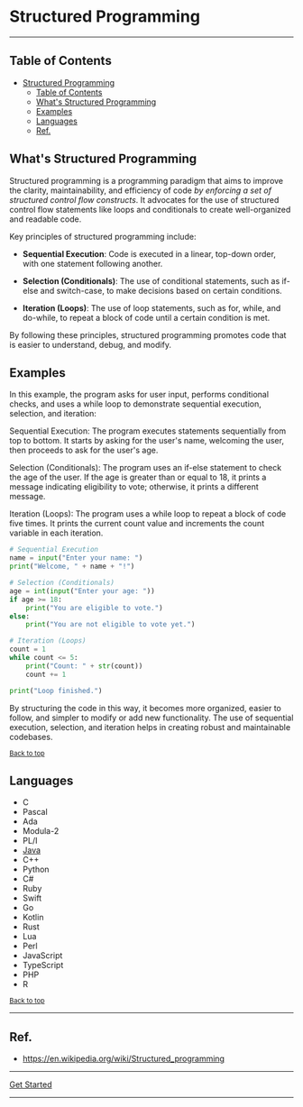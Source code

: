 # Structured Programming

---

## Table of Contents
<!-- TOC -->
* [Structured Programming](#structured-programming)
  * [Table of Contents](#table-of-contents)
  * [What's Structured Programming](#whats-structured-programming)
  * [Examples](#examples)
  * [Languages](#languages)
  * [Ref.](#ref)
<!-- TOC -->


## What's Structured Programming

Structured programming is a programming paradigm that aims to improve the clarity, maintainability, and efficiency of code *by enforcing a set of structured control flow constructs*. It advocates for the use of structured control flow statements like loops and conditionals to create well-organized and readable code.

Key principles of structured programming include:

- **Sequential Execution**: Code is executed in a linear, top-down order, with one statement following another.


- **Selection (Conditionals)**: The use of conditional statements, such as if-else and switch-case, to make decisions based on certain conditions.


- **Iteration (Loops)**: The use of loop statements, such as for, while, and do-while, to repeat a block of code until a certain condition is met.

By following these principles, structured programming promotes code that is easier to understand, debug, and modify.

## Examples

In this example, the program asks for user input, performs conditional checks, and uses a while loop to demonstrate sequential execution, selection, and iteration:

Sequential Execution: The program executes statements sequentially from top to bottom. It starts by asking for the user's name, welcoming the user, then proceeds to ask for the user's age.

Selection (Conditionals): The program uses an if-else statement to check the age of the user. If the age is greater than or equal to 18, it prints a message indicating eligibility to vote; otherwise, it prints a different message.

Iteration (Loops): The program uses a while loop to repeat a block of code five times. It prints the current count value and increments the count variable in each iteration.

```python
# Sequential Execution
name = input("Enter your name: ")
print("Welcome, " + name + "!")

# Selection (Conditionals)
age = int(input("Enter your age: "))
if age >= 18:
    print("You are eligible to vote.")
else:
    print("You are not eligible to vote yet.")

# Iteration (Loops)
count = 1
while count <= 5:
    print("Count: " + str(count))
    count += 1

print("Loop finished.")

```

By structuring the code in this way, it becomes more organized, easier to follow, and simpler to modify or add new functionality. The use of sequential execution, selection, and iteration helps in creating robust and maintainable codebases.


<sub>[Back to top](#table-of-contents)</sub>



## Languages

- C
- Pascal
- Ada
- Modula-2
- PL/I
- [Java](../languages/java)
- C++
- Python
- C#
- Ruby
- Swift
- Go
- Kotlin
- Rust
- Lua
- Perl
- JavaScript
- TypeScript
- PHP
- R

<sub>[Back to top](#table-of-contents)</sub>


---

## Ref.

- https://en.wikipedia.org/wiki/Structured_programming

---

[Get Started](../../../get-started.md#paradigms)

---
